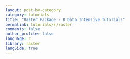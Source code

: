 ```yaml
---
layout: post-by-category
category: tutorials
title: "Raster Package - R Data Intensive Tutorials"
permalink: tutorials/r/raster
comments: false
author_profile: false
language: r
library: raster
langSide: true
---
```

